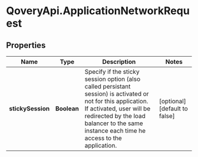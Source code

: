 # QoveryApi.ApplicationNetworkRequest

## Properties

Name | Type | Description | Notes
------------ | ------------- | ------------- | -------------
**stickySession** | **Boolean** | Specify if the sticky session option (also called persistant session) is activated or not for this application. If activated, user will be redirected by the load balancer to the same instance each time he access to the application.   | [optional] [default to false]


